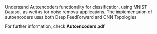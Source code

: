 Understand Autoencoders functionality for classification, using MNIST Dataset, as well as for noise removal applications.
The implementation of autoencoders uses both Deep FeedForward and CNN Topologies.

For further information, check **Autoencoders.pdf**


